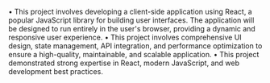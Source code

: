 • This project involves developing a client-side application using React, a popular JavaScript 
library for building user interfaces. The application will be designed to run entirely in the 
user's browser, providing a dynamic and responsive user experience.
• This project involves comprehensive UI design, state management, API integration, and 
performance optimization to ensure a high-quality, maintainable, and scalable application.
• This project demonstrated strong expertise in React, modern JavaScript, and web 
development best practices.
